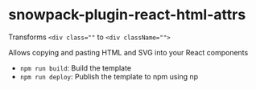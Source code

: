 # snowpack-plugin-react-html-attrs

Transforms `<div class=""` to `<div className="">`

Allows copying and pasting HTML and SVG into your React components

- `npm run build`: Build the template
- `npm run deploy`: Publish the template to npm using np
